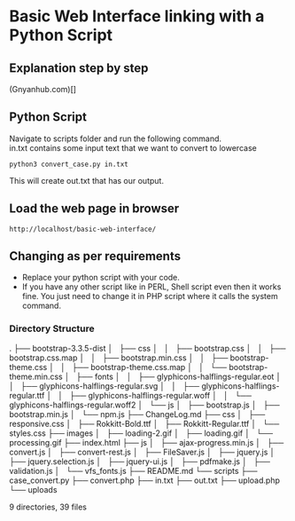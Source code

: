 # Basic Web Interface linking with a Python Script

## Explanation step by step
(Gnyanhub.com)[]
## Python Script

Navigate to scripts folder and run the following command.  
in.txt contains some input text that we want to convert to lowercase

```
python3 convert_case.py in.txt
```

This will create out.txt that has our output.  

## Load the web page in browser

```
http://localhost/basic-web-interface/
```
## Changing as per requirements

- Replace your python script with your code.
- If you have any other script like in PERL, Shell script even then it works fine. You just need to change it in PHP script where it calls the system command.

### Directory Structure
.
├── bootstrap-3.3.5-dist
│   ├── css
│   │   ├── bootstrap.css
│   │   ├── bootstrap.css.map
│   │   ├── bootstrap.min.css
│   │   ├── bootstrap-theme.css
│   │   ├── bootstrap-theme.css.map
│   │   └── bootstrap-theme.min.css
│   ├── fonts
│   │   ├── glyphicons-halflings-regular.eot
│   │   ├── glyphicons-halflings-regular.svg
│   │   ├── glyphicons-halflings-regular.ttf
│   │   ├── glyphicons-halflings-regular.woff
│   │   └── glyphicons-halflings-regular.woff2
│   └── js
│       ├── bootstrap.js
│       ├── bootstrap.min.js
│       └── npm.js
├── ChangeLog.md
├── css
│   ├── responsive.css
│   ├── Rokkitt-Bold.ttf
│   ├── Rokkitt-Regular.ttf
│   └── styles.css
├── images
│   ├── loading-2.gif
│   ├── loading.gif
│   └── processing.gif
├── index.html
├── js
│   ├── ajax-progress.min.js
│   ├── convert.js
│   ├── convert-rest.js
│   ├── FileSaver.js
│   ├── jquery.js
│   ├── jquery.selection.js
│   ├── jquery-ui.js
│   ├── pdfmake.js
│   ├── validation.js
│   └── vfs_fonts.js
├── README.md
└── scripts
    ├── case_convert.py
    ├── convert.php
    ├── in.txt
    ├── out.txt
    ├── upload.php
    └── uploads

9 directories, 39 files
